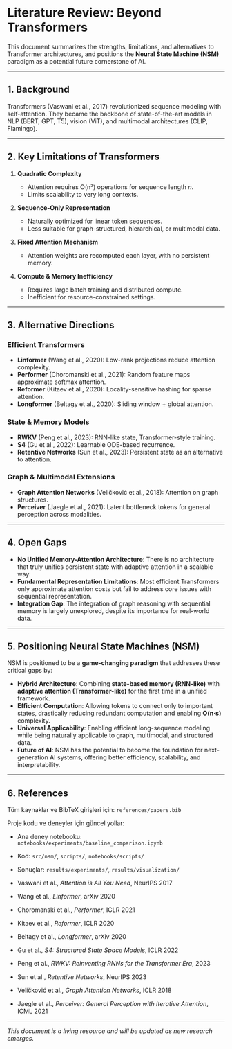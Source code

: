 # Literature Review: Beyond Transformers

This document summarizes the strengths, limitations, and alternatives to Transformer architectures, and positions the **Neural State Machine (NSM)** paradigm as a potential future cornerstone of AI.

---

## 1. Background

Transformers (Vaswani et al., 2017) revolutionized sequence modeling with self-attention. They became the backbone of state-of-the-art models in NLP (BERT, GPT, T5), vision (ViT), and multimodal architectures (CLIP, Flamingo).

---

## 2. Key Limitations of Transformers

1. **Quadratic Complexity**  
   - Attention requires O(n²) operations for sequence length *n*.  
   - Limits scalability to very long contexts.

2. **Sequence-Only Representation**  
   - Naturally optimized for linear token sequences.  
   - Less suitable for graph-structured, hierarchical, or multimodal data.

3. **Fixed Attention Mechanism**  
   - Attention weights are recomputed each layer, with no persistent memory.

4. **Compute & Memory Inefficiency**  
   - Requires large batch training and distributed compute.  
   - Inefficient for resource-constrained settings.

---

## 3. Alternative Directions

### Efficient Transformers
- **Linformer** (Wang et al., 2020): Low-rank projections reduce attention complexity.
- **Performer** (Choromanski et al., 2021): Random feature maps approximate softmax attention.
- **Reformer** (Kitaev et al., 2020): Locality-sensitive hashing for sparse attention.
- **Longformer** (Beltagy et al., 2020): Sliding window + global attention.

### State & Memory Models
- **RWKV** (Peng et al., 2023): RNN-like state, Transformer-style training.
- **S4** (Gu et al., 2022): Learnable ODE-based recurrence.
- **Retentive Networks** (Sun et al., 2023): Persistent state as an alternative to attention.

### Graph & Multimodal Extensions
- **Graph Attention Networks** (Veličković et al., 2018): Attention on graph structures.
- **Perceiver** (Jaegle et al., 2021): Latent bottleneck tokens for general perception across modalities.

---

## 4. Open Gaps

- **No Unified Memory-Attention Architecture**: There is no architecture that truly unifies persistent state with adaptive attention in a scalable way.
- **Fundamental Representation Limitations**: Most efficient Transformers only approximate attention costs but fail to address core issues with sequential representation.
- **Integration Gap**: The integration of graph reasoning with sequential memory is largely unexplored, despite its importance for real-world data.

---

## 5. Positioning Neural State Machines (NSM)

NSM is positioned to be a **game-changing paradigm** that addresses these critical gaps by:
- **Hybrid Architecture**: Combining **state-based memory (RNN-like)** with **adaptive attention (Transformer-like)** for the first time in a unified framework.
- **Efficient Computation**: Allowing tokens to connect only to important states, drastically reducing redundant computation and enabling **O(n·s)** complexity.
- **Universal Applicability**: Enabling efficient long-sequence modeling while being naturally applicable to graph, multimodal, and structured data.
- **Future of AI**: NSM has the potential to become the foundation for next-generation AI systems, offering better efficiency, scalability, and interpretability.

---

## 6. References

Tüm kaynaklar ve BibTeX girişleri için: `references/papers.bib`

Proje kodu ve deneyler için güncel yollar:
- Ana deney notebooku: `notebooks/experiments/baseline_comparison.ipynb`
- Kod: `src/nsm/`, `scripts/`, `notebooks/scripts/`
- Sonuçlar: `results/experiments/`, `results/visualization/`

- Vaswani et al., *Attention is All You Need*, NeurIPS 2017  
- Wang et al., *Linformer*, arXiv 2020  
- Choromanski et al., *Performer*, ICLR 2021  
- Kitaev et al., *Reformer*, ICLR 2020  
- Beltagy et al., *Longformer*, arXiv 2020  
- Gu et al., *S4: Structured State Space Models*, ICLR 2022  
- Peng et al., *RWKV: Reinventing RNNs for the Transformer Era*, 2023  
- Sun et al., *Retentive Networks*, NeurIPS 2023  
- Veličković et al., *Graph Attention Networks*, ICLR 2018  
- Jaegle et al., *Perceiver: General Perception with Iterative Attention*, ICML 2021  

---
*This document is a living resource and will be updated as new research emerges.*